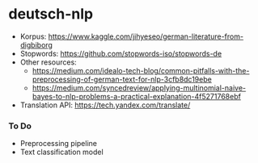 # deutsch-nlp

- Korpus: https://www.kaggle.com/jihyeseo/german-literature-from-digbiborg
- Stopwords: https://github.com/stopwords-iso/stopwords-de
- Other resources:
  - https://medium.com/idealo-tech-blog/common-pitfalls-with-the-preprocessing-of-german-text-for-nlp-3cfb8dc19ebe
  - https://medium.com/syncedreview/applying-multinomial-naive-bayes-to-nlp-problems-a-practical-explanation-4f5271768ebf
- Translation  API: https://tech.yandex.com/translate/


### To Do
- Preprocessing pipeline
- Text classification model

